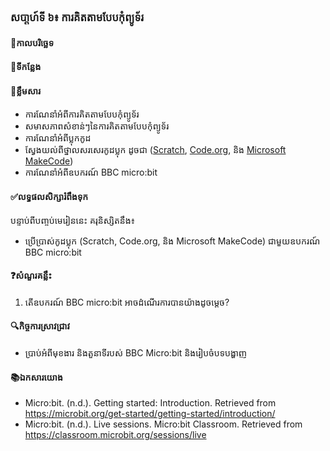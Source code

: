 ### សបា្តហ៍ទី ៦៖ ការគិតតាមបែបកុំព្យូទ័រ
#### 📅កាលបរិច្ឆេទ	
#### 🏢ទីកន្លែង
#### 📖ខ្លឹមសារ
*	ការណែនាំអំពីការគិតតាមបែបកុំព្យូទ័រ
*	សមាសភាពសំខាន់ៗនៃការគិតតាមបែបកុំព្យូទ័រ
*	ការណែនាំអំពីប្លុកកូដ
*	ស្វែងយល់ពីថ្នាលសរសេរកូដប្លុក ដូចជា ([Scratch](https://scratch.mit.edu/), [Code.org](https://code.org/en-US), និង [Microsoft MakeCode](https://www.microsoft.com/en-us/makecode)) 
*	ការណែនាំអំពីឧបករណ៍ BBC micro:bit

#### ✅លទ្ធផលសិក្សារំពឹងទុក	
បន្ទាប់ពីបញ្ចប់មេរៀននេះ គរុនិស្សិតនឹង៖
*	ប្រើប្រាស់កូដប្លុក (Scratch, Code.org, និង Microsoft MakeCode) ជាមួយឧបករណ៍ BBC micro:bit
#### ❓សំណួរគន្លឹះ
1.	តើឧបករណ៍ BBC micro:bit អាចដំណើរការបានយ៉ាងដូចម្តេច?

#### 🔍កិច្ចការស្រាវជ្រាវ
*	ប្រាប់អំពីមុខងារ និងតួនាទីរបស់ BBC Micro:bit និងរៀបចំបទបង្ហាញ
#### 📚ឯកសារយោង
*	Micro:bit. (n.d.). Getting started: Introduction. Retrieved from <https://microbit.org/get-started/getting-started/introduction/>
*	Micro:bit. (n.d.). Live sessions. Micro:bit Classroom. Retrieved from <https://classroom.microbit.org/sessions/live>
